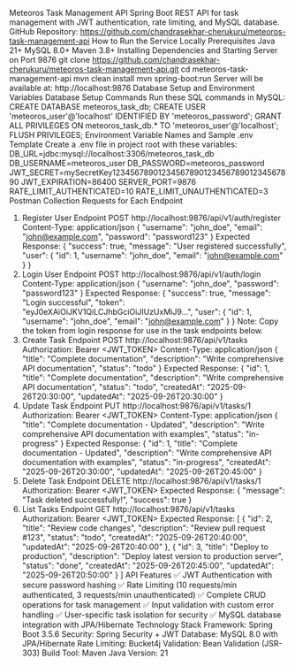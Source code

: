 Meteoros Task Management API
Spring Boot REST API for task management with JWT authentication, rate limiting, and MySQL database.
GitHub Repository: https://github.com/chandrasekhar-cherukuru/meteoros-task-management-api
How to Run the Service Locally
Prerequisites
Java 21+
MySQL 8.0+
Maven 3.8+
Installing Dependencies and Starting Server on Port 9876
git clone https://github.com/chandrasekhar-cherukuru/meteoros-task-management-api.git
cd meteoros-task-management-api
mvn clean install
mvn spring-boot:run
Server will be available at: http://localhost:9876
Database Setup and Environment Variables
Database Setup Commands
Run these SQL commands in MySQL:
CREATE DATABASE meteoros_task_db;
CREATE USER 'meteoros_user'@'localhost' IDENTIFIED BY 'meteoros_password';
GRANT ALL PRIVILEGES ON meteoros_task_db.* TO 'meteoros_user'@'localhost';
FLUSH PRIVILEGES;
Environment Variable Names and Sample .env Template
Create a .env file in project root with these variables:
DB_URL=jdbc:mysql://localhost:3306/meteoros_task_db
DB_USERNAME=meteoros_user
DB_PASSWORD=meteoros_password
JWT_SECRET=mySecretKey1234567890123456789012345678901234567890
JWT_EXPIRATION=86400
SERVER_PORT=9876
RATE_LIMIT_AUTHENTICATED=10
RATE_LIMIT_UNAUTHENTICATED=3
Postman Collection Requests for Each Endpoint
1. Register User Endpoint
POST http://localhost:9876/api/v1/auth/register
Content-Type: application/json
{
"username": "john_doe",
"email": "john@example.com",
"password": "password123"
}
Expected Response:
{
"success": true,
"message": "User registered successfully",
"user": {
"id": 1,
"username": "john_doe",
"email": "john@example.com"
}
}
2. Login User Endpoint
POST http://localhost:9876/api/v1/auth/login
Content-Type: application/json
{
"username": "john_doe",
"password": "password123"
}
Expected Response:
{
"success": true,
"message": "Login successful",
"token": "eyJ0eXAiOiJKV1QiLCJhbGciOiJIUzUxMiJ9...",
"user": {
"id": 1,
"username": "john_doe",
"email": "john@example.com"
}
}
Note: Copy the token from login response for use in the task endpoints below.
3. Create Task Endpoint
POST http://localhost:9876/api/v1/tasks
Authorization: Bearer <JWT_TOKEN>
Content-Type: application/json
{
"title": "Complete documentation",
"description": "Write comprehensive API documentation",
"status": "todo"
}
Expected Response:
{
"id": 1,
"title": "Complete documentation",
"description": "Write comprehensive API documentation",
"status": "todo",
"createdAt": "2025-09-26T20:30:00",
"updatedAt": "2025-09-26T20:30:00"
}
4. Update Task Endpoint
PUT http://localhost:9876/api/v1/tasks/1
Authorization: Bearer <JWT_TOKEN>
Content-Type: application/json
{
"title": "Complete documentation - Updated",
"description": "Write comprehensive API documentation with examples",
"status": "in-progress"
}
Expected Response:
{
"id": 1,
"title": "Complete documentation - Updated",
"description": "Write comprehensive API documentation with examples",
"status": "in-progress",
"createdAt": "2025-09-26T20:30:00",
"updatedAt": "2025-09-26T20:45:00"
}
5. Delete Task Endpoint
DELETE http://localhost:9876/api/v1/tasks/1
Authorization: Bearer <JWT_TOKEN>
Expected Response:
{
"message": "Task deleted successfully!",
"success": true
}
6. List Tasks Endpoint
GET http://localhost:9876/api/v1/tasks
Authorization: Bearer <JWT_TOKEN>
Expected Response:
[
{
"id": 2,
"title": "Review code changes",
"description": "Review pull request #123",
"status": "todo",
"createdAt": "2025-09-26T20:40:00",
"updatedAt": "2025-09-26T20:40:00"
},
{
"id": 3,
"title": "Deploy to production",
"description": "Deploy latest version to production server",
"status": "done",
"createdAt": "2025-09-26T20:45:00",
"updatedAt": "2025-09-26T20:50:00"
}
]
API Features
✅ JWT Authentication with secure password hashing
✅ Rate Limiting (10 requests/min authenticated, 3 requests/min unauthenticated)
✅ Complete CRUD operations for task management
✅ Input validation with custom error handling
✅ User-specific task isolation for security
✅ MySQL database integration with JPA/Hibernate
Technology Stack
Framework: Spring Boot 3.5.6
Security: Spring Security + JWT
Database: MySQL 8.0 with JPA/Hibernate
Rate Limiting: Bucket4j
Validation: Bean Validation (JSR-303)
Build Tool: Maven
Java Version: 21

